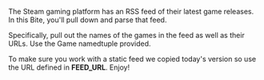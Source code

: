 The Steam gaming platform has an RSS feed of their latest game releases. In this Bite, you'll pull down and parse that feed.

Specifically, pull out the names of the games in the feed as well as their URLs. Use the Game namedtuple provided.

To make sure you work with a static feed we copied today's version so use the URL defined in **FEED_URL**. Enjoy!

